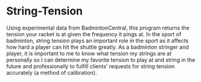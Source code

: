 # String-Tension
Using experimental data from BadmintonCentral, this program returns the tension your racket is at given the frequency it pings at.
In the sport of badminton, string tension plays an important role in the sport as it affects how hard a player can hit the shuttle greatly. As a badminton stringer
and player, it is important to me to know what tension my strings are at personally so I can determine my favorite tension to play at and string in the future
and professionally to fulfill clients' requests for string tension accurately (a method of calibration). 
